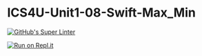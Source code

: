 # ICS4U-Unit1-08-Swift-Max_Min
[![GitHub's Super Linter](https://github.com/Sean-McLeod/ICS4U-Unit1-08-Swift-Max_Min/workflows/GitHub's%20Super%20Linter/badge.svg)](https://github.com/Sean-McLeod/ICS4U-Unit1-08-Swift-Max_Min/actions)

[![Run on Repl.it](https://repl.it/badge/github/Sean-McLeod/ICS4U-Unit1-08-Swift-Max_Min)](https://repl.it/github/ICS4U-Unit1-08-Swift-Max_Min)

